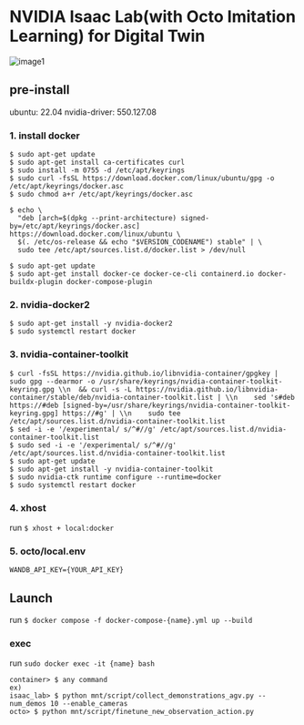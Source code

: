 # NVIDIA Isaac Lab(with Octo Imitation Learning) for Digital Twin

![image1](https://github.com/user-attachments/assets/e0336b0b-7ed9-4735-958a-add1b9d8f89e)

## pre-install
ubuntu: 22.04
nvidia-driver: 550.127.08

### 1. install docker
```
$ sudo apt-get update
$ sudo apt-get install ca-certificates curl
$ sudo install -m 0755 -d /etc/apt/keyrings
$ sudo curl -fsSL https://download.docker.com/linux/ubuntu/gpg -o /etc/apt/keyrings/docker.asc
$ sudo chmod a+r /etc/apt/keyrings/docker.asc

$ echo \
  "deb [arch=$(dpkg --print-architecture) signed-by=/etc/apt/keyrings/docker.asc] https://download.docker.com/linux/ubuntu \
  $(. /etc/os-release && echo "$VERSION_CODENAME") stable" | \
  sudo tee /etc/apt/sources.list.d/docker.list > /dev/null

$ sudo apt-get update
$ sudo apt-get install docker-ce docker-ce-cli containerd.io docker-buildx-plugin docker-compose-plugin
```
### 2. nvidia-docker2
```
$ sudo apt-get install -y nvidia-docker2
$ sudo systemctl restart docker
```

### 3. nvidia-container-toolkit
```
$ curl -fsSL https://nvidia.github.io/libnvidia-container/gpgkey | sudo gpg --dearmor -o /usr/share/keyrings/nvidia-container-toolkit-keyring.gpg \\n  && curl -s -L https://nvidia.github.io/libnvidia-container/stable/deb/nvidia-container-toolkit.list | \\n    sed 's#deb https://#deb [signed-by=/usr/share/keyrings/nvidia-container-toolkit-keyring.gpg] https://#g' | \\n    sudo tee /etc/apt/sources.list.d/nvidia-container-toolkit.list
$ sed -i -e '/experimental/ s/^#//g' /etc/apt/sources.list.d/nvidia-container-toolkit.list
$ sudo sed -i -e '/experimental/ s/^#//g' /etc/apt/sources.list.d/nvidia-container-toolkit.list
$ sudo apt-get update
$ sudo apt-get install -y nvidia-container-toolkit
$ sudo nvidia-ctk runtime configure --runtime=docker
$ sudo systemctl restart docker
```

### 4. xhost
run `$ xhost + local:docker`

### 5. octo/local.env
```
WANDB_API_KEY={YOUR_API_KEY}
```

## Launch
run `$ docker compose -f docker-compose-{name}.yml up --build`

### exec
run `sudo docker exec -it {name} bash`
```
container> $ any command
ex)
isaac_lab> $ python mnt/script/collect_demonstrations_agv.py --num_demos 10 --enable_cameras
octo> $ python mnt/script/finetune_new_observation_action.py
```
